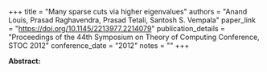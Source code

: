 +++
title = "Many sparse cuts via higher eigenvalues"
authors = "Anand Louis, Prasad Raghavendra, Prasad Tetali, Santosh S. Vempala"
paper_link = "https://doi.org/10.1145/2213977.2214079"
publication_details = "Proceedings of the 44th Symposium on Theory of Computing Conference,  STOC 2012"
conference_date = "2012"
notes = ""
+++

<b>Abstract:</b>
